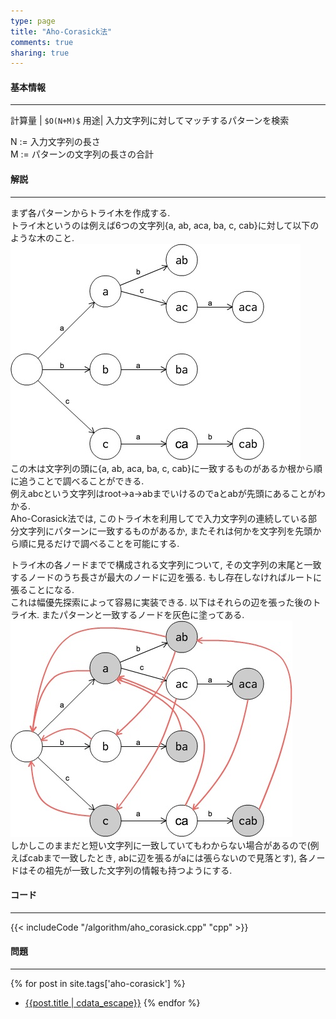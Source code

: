 ```yaml
---
type: page
title: "Aho-Corasick法"
comments: true
sharing: true
---
```

  
#### 基本情報
  
***

計算量 | `$O(N+M)$`
用途| 入力文字列に対してマッチするパターンを検索  
  
N := 入力文字列の長さ  
M := パターンの文字列の長さの合計  

  
#### 解説

***

まず各パターンからトライ木を作成する.    
トライ木というのは例えば6つの文字列{a, ab, aca, ba, c, cab}に対して以下のような木のこと.  
![trie_tree](/images/trie_tree.jpg)  
この木は文字列の頭に{a, ab, aca, ba, c, cab}に一致するものがあるか根から順に追うことで調べることができる.  
例えabcという文字列はroot->a->abまでいけるのでaとabが先頭にあることがわかる.  
Aho-Corasick法では, このトライ木を利用してで入力文字列の連続している部分文字列にパターンに一致するものがあるか, またそれは何かを文字列を先頭から順に見るだけで調べることを可能にする.  
  
トライ木の各ノードまでで構成される文字列について, その文字列の末尾と一致するノードのうち長さが最大のノードに辺を張る. もし存在しなければルートに張ることになる.  
これは幅優先探索によって容易に実装できる. 以下はそれらの辺を張った後のトライ木. またパターンと一致するノードを灰色に塗ってある.  
![suffix_link](/images/suffix_link.jpg)  
しかしこのままだと短い文字列に一致していてもわからない場合があるので(例えばcabまで一致したとき, abに辺を張るがaには張らないので見落とす), 各ノードはその祖先が一致した文字列の情報も持つようにする.  


#### コード

***

{{< includeCode "/algorithm/aho_corasick.cpp" "cpp" >}}



#### 問題

***  

{% for post in site.tags['aho-corasick'] %}
* [{{post.title | cdata_escape}}]({{post.url}})
{% endfor %}

